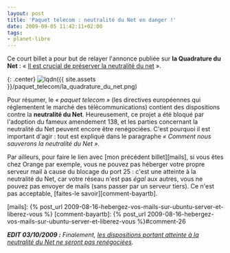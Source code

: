 ```yaml
---
layout: post
title: 'Paquet telecom : neutralité du Net en danger !'
date: 2009-09-05 11:42:11+02:00
tags:
- planet-libre
---
```


Ce court billet a pour but de relayer l'annonce publiée sur **la Quadrature du
Net** : « [Il est crucial de préserver la neutralité du net][lqdn] ».

[lqdn]: http://www.laquadrature.net/fr/il-est-crucial-de-preserver-la-neutralite-du-net

{: .center}
![lqdn]({{ site.assets }}/paquet_telecom/la_quadrature_du_net.png)

Pour résumer, le _« paquet telecom »_ (les directives européennes qui
réglementent le marché des télécommunications) contient des dispositions contre
la **neutralité du Net**. Heureusement, ce projet a été bloqué par l'adoption
du fameux amendement 138, et les parties concernant la neutralité du Net
peuvent encore être renégociées. C'est pourquoi il est important d'agir : tout
est expliqué dans le paragraphe _« Comment nous sauverons la neutralité du
Net »_.

Par ailleurs, pour faire le lien avec [mon précédent billet][mails], si vous
êtes chez Orange par exemple, vous ne pouvez pas héberger votre propre serveur
mail à cause du blocage du port 25 : c'est une atteinte à la neutralité du Net,
car votre réseau n'est pas _égal_ aux autres, vous ne pouvez pas envoyer de
mails (sans passer par un serveur tiers). Ce n'est pas acceptable, [faites-le
savoir][comment-bayartb].

[mails]: {% post_url 2009-08-16-hebergez-vos-mails-sur-ubuntu-server-et-liberez-vous %}
[comment-bayartb]: {% post_url 2009-08-16-hebergez-vos-mails-sur-ubuntu-server-et-liberez-vous %}#comment-26

_**EDIT 03/10/2009 :** Finalement, [les dispositions portant atteinte à la
neutralité du Net ne seront pas renégociées][lqdn2]._

[lqdn2]: http://www.laquadrature.net/fr/le-parlement-europeen-saisira-t-il-sa-derniere-chance-de-sauver-les-libertes-dans-le-paquet-telecom
